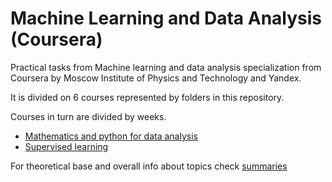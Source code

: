 # Machine Learning and Data Analysis (Coursera)
Practical tasks from Machine learning and data analysis specialization from Coursera by Moscow Institute of Physics and Technology and Yandex.

It is divided on 6 courses represented by folders in this repository. 

Courses in turn are divided by weeks.
* [Mathematics and python for data analysis](https://github.com/lizasaigina/Machine-learning-data-analysis/tree/master/1.%20Mathematics-and-python-for-data-analysis)
* [Supervised learning](https://github.com/lizasaigina/Machine-learning-data-analysis/tree/master/2.%20Supervised%20learning)

For theoretical base and overall info about topics check [summaries](https://github.com/lizasaigina/Machine-learning-data-analysis/tree/master/Summaries)
